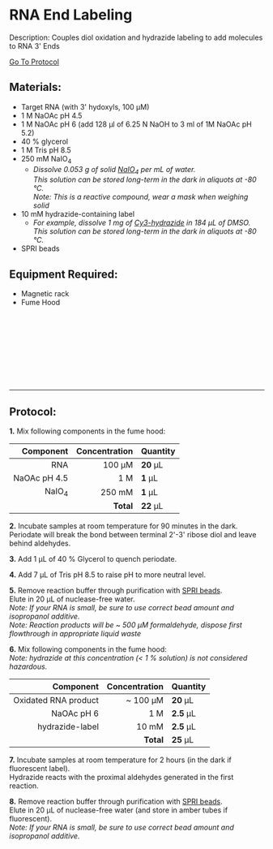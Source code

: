 RNA End Labeling
================================================================================
Description: Couples diol oxidation and hydrazide labeling to add molecules to RNA 3' Ends

[Go To Protocol](#protocol)

Materials:
--------------------------------------------------------------------------------
  * Target RNA (with 3' hydoxyls, 100 µM)
  * 1 M NaOAc pH 4.5
  * 1 M NaOAc pH 6 (add 128 µl of 6.25 N NaOH to 3 ml of 1M NaOAc pH 5.2)
  * 40 % glycerol
  * 1 M Tris pH 8.5
  * 250 mM NaIO<sub>4</sub>
    * *Dissolve 0.053 g of solid [NaIO<sub>4</sub>](https://www.fishersci.com/shop/products/sodium-periodate-99-8-acs-reagent-thermo-scientific/AC419610050) per mL of water.*<br/>
      *This solution can be stored long-term in the dark in aliquots at -80 °C.*<br/>
      *Note: This is a reactive compound, wear a mask when weighing solid*
  * 10 mM hydrazide-containing label
    * *For example, dissolve 1 mg of [Cy3-hydrazide](https://www.lumiprobe.com/p/cy3-hydrazide) in 184 µL of DMSO.*<br/>
      *This solution can be stored long-term in the dark in aliquots at -80 °C.*
  * SPRI beads

Equipment Required:
--------------------------------------------------------------------------------
  * Magnetic rack
  * Fume Hood

<br/><br/><br/><br/><br/><br/><br/><br/>

<!-- Use <br/> to fill in first page -->
  
  
___
Protocol:
--------------------------------------------------------------------------------
**1.** Mix following components in the fume hood:

  | Component | Concentration | Quantity | 
  | ---------: | ---------: | :---------- |
  | RNA | 100 µM | **20**  µL | 
  | NaOAc pH 4.5 | 1 M | **1**  µL |
  | NaIO<sub>4</sub> | 250 mM | **1**  µL |
  || **Total** | **22** µL |
  
  <!-- : in the pipes specify justification -->
  <!-- **X** bolds the inside -->
  
**2.** Incubate samples at room temperature for 90 minutes in the dark.<br/>
Periodate will break the bond between terminal 2'-3' ribose diol and leave behind aldehydes. 

**3.** Add 1 µL of 40 % Glycerol to quench periodate.

**4.** Add 7 µL of Tris pH 8.5 to raise pH to more neutral level.
 
**5.** Remove reaction buffer through purification with [SPRI beads](../NGS/SPRI-beads.md).<br/>
Elute in 20 µL of nuclease-free water. <br/>
*Note: If your RNA is small, be sure to use correct bead amount and isopropanol additive.*<br/>
*Note: Reaction products will be ~ 500 µM formaldehyde, dispose first flowthrough in appropriate liquid waste*

**6.** Mix following components in the fume hood:<br/>
*Note: hydrazide at this concentration (< 1 % solution) is not considered hazardous.*

  | Component | Concentration | Quantity | 
  | ---------: | ---------: | :---------- |
  | Oxidated RNA product| ~ 100 µM | **20**  µL | 
  | NaOAc pH 6 | 1 M | **2.5**  µL |
  | hydrazide-label | 10 mM | **2.5**  µL |
  || **Total** | **25** µL |
  
**7.** Incubate samples at room temperature for 2 hours (in the dark if fluorescent label).<br/>
Hydrazide reacts with the proximal aldehydes generated in the first reaction.

**8.** Remove reaction buffer through purification with [SPRI beads](../NGS/SPRI-beads.md).<br/>
Elute in 20 µL of nuclease-free water (and store in amber tubes if fluorescent). <br/>
*Note: If your RNA is small, be sure to use correct bead amount and isopropanol additive.*<br/>
